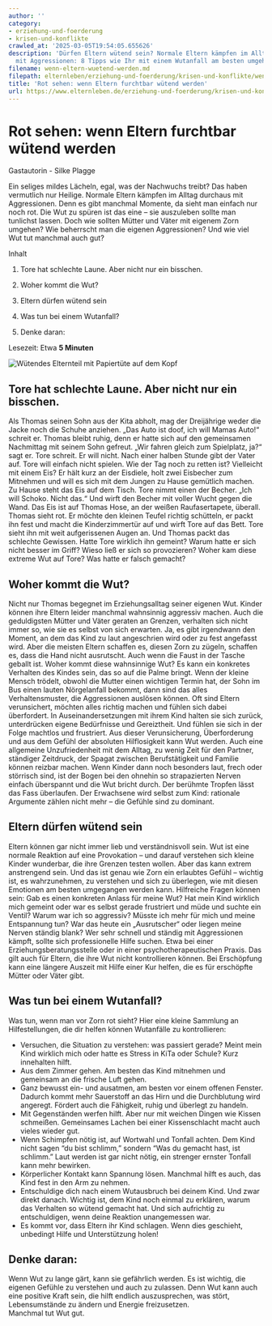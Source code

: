 ```yaml
---
author: ''
category:
- erziehung-und-foerderung
- krisen-und-konflikte
crawled_at: '2025-03-05T19:54:05.655626'
description: 'Dürfen Eltern wütend sein? Normale Eltern kämpfen im Alltag durchaus
  mit Aggressionen: 8 Tipps wie Ihr mit einem Wutanfall am besten umgeht.'
filename: wenn-eltern-wuetend-werden.md
filepath: elternleben/erziehung-und-foerderung/krisen-und-konflikte/wenn-eltern-wuetend-werden.md
title: 'Rot sehen: wenn Eltern furchtbar wütend werden'
url: https://www.elternleben.de/erziehung-und-foerderung/krisen-und-konflikte/wenn-eltern-wuetend-werden/
---
```


#  Rot sehen: wenn Eltern furchtbar wütend werden

Gastautorin - Silke Plagge

Ein seliges mildes Lächeln, egal, was der Nachwuchs treibt? Das haben
vermutlich nur Heilige. Normale Eltern kämpfen im Alltag durchaus mit
Aggressionen. Denn es gibt manchmal Momente, da sieht man einfach nur noch
rot. Die Wut zu spüren ist das eine – sie auszuleben sollte man tunlichst
lassen. Doch wie sollten Mütter und Väter mit eigenem Zorn umgehen? Wie
beherrscht man die eigenen Aggressionen? Und wie viel Wut tut manchmal auch
gut?

Inhalt

1. Tore hat schlechte Laune. Aber nicht nur ein bisschen.

2. Woher kommt die Wut?

3. Eltern dürfen wütend sein

4. Was tun bei einem Wutanfall?

5. Denke daran:

Lesezeit: Etwa **5 Minuten**

![Wütendes Elternteil mit Papiertüte auf dem
Kopf](/fileadmin/_processed_/9/0/csm_Artikel_Wenn_Eltern_wuetend_werden_d58ff0bb71.jpg)

##  Tore hat schlechte Laune. Aber nicht nur ein bisschen.

Als Thomas seinen Sohn aus der Kita abholt, mag der Dreijährige weder die
Jacke noch die Schuhe anziehen. „Das Auto ist doof, ich will Mamas Auto!“
schreit er. Thomas bleibt ruhig, denn er hatte sich auf den gemeinsamen
Nachmittag mit seinem Sohn gefreut. „Wir fahren gleich zum Spielplatz, ja?“
sagt er. Tore schreit. Er will nicht. Nach einer halben Stunde gibt der Vater
auf. Tore will einfach nicht spielen. Wie der Tag noch zu retten ist?
Vielleicht mit einem Eis? Er hält kurz an der Eisdiele, holt zwei Eisbecher
zum Mitnehmen und will es sich mit dem Jungen zu Hause gemütlich machen. Zu
Hause steht das Eis auf dem Tisch. Tore nimmt einen der Becher. „Ich will
Schoko. Nicht das.“ Und wirft den Becher mit voller Wucht gegen die Wand. Das
Eis ist auf Thomas Hose, an der weißen Raufasertapete, überall. Thomas sieht
rot. Er möchte den kleinen Teufel richtig schütteln, er packt ihn fest und
macht die Kinderzimmertür auf und wirft Tore auf das Bett. Tore sieht ihn mit
weit aufgerissenen Augen an. Und Thomas packt das schlechte Gewissen. Hatte
Tore wirklich ihn gemeint? Warum hatte er sich nicht besser im Griff? Wieso
ließ er sich so provozieren? Woher kam diese extreme Wut auf Tore? Was hatte
er falsch gemacht?

##  Woher kommt die Wut?

Nicht nur Thomas begegnet im Erziehungsalltag seiner eigenen Wut. Kinder
können ihre Eltern leider manchmal wahnsinnig aggressiv machen. Auch die
geduldigsten Mütter und Väter geraten an Grenzen, verhalten sich nicht immer
so, wie sie es selbst von sich erwarten. Ja, es gibt irgendwann den Moment, an
dem das Kind zu laut angeschrien wird oder zu fest angefasst wird. Aber die
meisten Eltern schaffen es, diesen Zorn zu zügeln, schaffen es, dass die Hand
nicht ausrutscht. Auch wenn die Faust in der Tasche geballt ist. Woher kommt
diese wahnsinnige Wut? Es kann ein konkretes Verhalten des Kindes sein, das so
auf die Palme bringt. Wenn der kleine Mensch trödelt, obwohl die Mutter einen
wichtigen Termin hat, der Sohn im Bus einen lauten Nörgelanfall bekommt, dann
sind das alles Verhaltensmuster, die Aggressionen auslösen können. Oft sind
Eltern verunsichert, möchten alles richtig machen und fühlen sich dabei
überfordert. In Auseinandersetzungen mit ihrem Kind halten sie sich zurück,
unterdrücken eigene Bedürfnisse und Gereiztheit. Und fühlen sie sich in der
Folge machtlos und frustriert. Aus dieser Verunsicherung, Überforderung und
aus dem Gefühl der absoluten Hilflosigkeit kann Wut werden. Auch eine
allgemeine Unzufriedenheit mit dem Alltag, zu wenig Zeit für den Partner,
ständiger Zeitdruck, der Spagat zwischen Berufstätigkeit und Familie können
reizbar machen. Wenn Kinder dann noch besonders laut, frech oder störrisch
sind, ist der Bogen bei den ohnehin so strapazierten Nerven einfach überspannt
und die Wut bricht durch. Der berühmte Tropfen lässt das Fass überlaufen. Der
Erwachsene wird selbst zum Kind: rationale Argumente zählen nicht mehr – die
Gefühle sind zu dominant.

##  Eltern dürfen wütend sein

Eltern können gar nicht immer lieb und verständnisvoll sein. Wut ist eine
normale Reaktion auf eine Provokation – und darauf verstehen sich kleine
Kinder wunderbar, die ihre Grenzen testen wollen. Aber das kann extrem
anstrengend sein. Und das ist genau wie Zorn ein erlaubtes Gefühl – wichtig
ist, es wahrzunehmen, zu verstehen und sich zu überlegen, wie mit diesen
Emotionen am besten umgegangen werden kann. Hilfreiche Fragen können sein: Gab
es einen konkreten Anlass für meine Wut? Hat mein Kind wirklich mich gemeint
oder war es selbst gerade frustriert und müde und suchte ein Ventil? Warum war
ich so aggressiv? Müsste ich mehr für mich und meine Entspannung tun? War das
heute ein „Ausrutscher“ oder liegen meine Nerven ständig blank? Wer sehr
schnell und ständig mit Aggressionen kämpft, sollte sich professionelle Hilfe
suchen. Etwa bei einer Erziehungsberatungsstelle oder in einer
psychotherapeutischen Praxis. Das gilt auch für Eltern, die ihre Wut nicht
kontrollieren können. Bei Erschöpfung kann eine längere Auszeit mit Hilfe
einer Kur helfen, die es für erschöpfte Mütter oder Väter gibt.

##  Was tun bei einem Wutanfall?

Was tun, wenn man vor Zorn rot sieht? Hier eine kleine Sammlung an
Hilfestellungen, die dir helfen können Wutanfälle zu kontrollieren:

  * Versuchen, die Situation zu verstehen: was passiert gerade? Meint mein Kind wirklich mich oder hatte es Stress in KiTa oder Schule? Kurz innehalten hilft.
  * Aus dem Zimmer gehen. Am besten das Kind mitnehmen und gemeinsam an die frische Luft gehen.
  * Ganz bewusst ein- und ausatmen, am besten vor einem offenen Fenster. Dadurch kommt mehr Sauerstoff an das Hirn und die Durchblutung wird angeregt. Fördert auch die Fähigkeit, ruhig und überlegt zu handeln.
  * Mit Gegenständen werfen hilft. Aber nur mit weichen Dingen wie Kissen schmeißen. Gemeinsames Lachen bei einer Kissenschlacht macht auch vieles wieder gut.
  * Wenn Schimpfen nötig ist, auf Wortwahl und Tonfall achten. Dem Kind nicht sagen “du bist schlimm,” sondern “Was du gemacht hast, ist schlimm.” Laut werden ist gar nicht nötig, ein strenger ernster Tonfall kann mehr bewirken.
  * Körperlicher Kontakt kann Spannung lösen. Manchmal hilft es auch, das Kind fest in den Arm zu nehmen.
  * Entschuldige dich nach einem Wutausbruch bei deinem Kind. Und zwar direkt danach. Wichtig ist, dem Kind noch einmal zu erklären, warum das Verhalten so wütend gemacht hat. Und sich aufrichtig zu entschuldigen, wenn deine Reaktion unangemessen war.
  * Es kommt vor, dass Eltern ihr Kind schlagen. Wenn dies geschieht, unbedingt Hilfe und Unterstützung holen!

##  Denke daran:

Wenn Wut zu lange gärt, kann sie gefährlich werden. Es ist wichtig, die
eigenen Gefühle zu verstehen und auch zu zulassen. Denn Wut kann auch eine
positive Kraft sein, die hilft endlich auszusprechen, was stört,
Lebensumstände zu ändern und Energie freizusetzen.  
Manchmal tut Wut gut.


